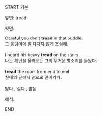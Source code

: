 START
기본

앞면:
tread


뒷면:
<div>Careful you don’t <strong>tread</strong> in that puddle. </div><div><div>그 웅덩이에 발 디디지 않게 조심해.</div></div><div><br></div><div><div>I heard his heavy <strong>tread</strong> on the stairs. </div><div><div>나는 계단을 올라오는 그의 무거운 발소리를 들었다.</div></div></div><div><br></div><div><div><div><div><strong>tread</strong> the room from end to end </div><div><div>실내의 끝에서 끝으로 걸어가다.</div></div></div></div></div><div><br></div><div>밟다 , 걷다 , 밟음</div>


해석:

END